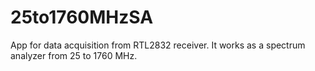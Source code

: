 # 25to1760MHzSA
App for data acquisition from RTL2832 receiver. It works as a spectrum analyzer from 25 to 1760 MHz.
